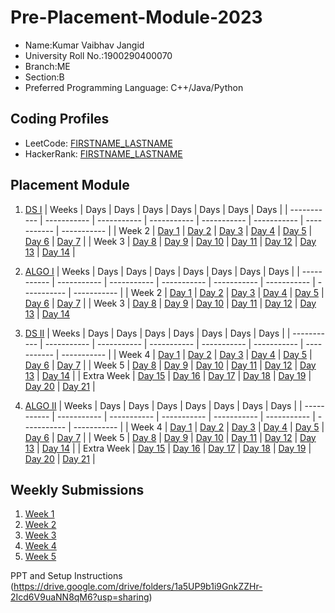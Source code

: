 # Pre-Placement-Module-2023

- Name:Kumar Vaibhav Jangid
- University Roll No.:1900290400070
- Branch:ME
- Section:B
- Preferred Programming Language: C++/Java/Python

## Coding Profiles
- LeetCode: [FIRSTNAME_LASTNAME](https://leetcode.com/YourLeetCodeUserName/)
- HackerRank: [FIRSTNAME_LASTNAME](https://www.hackerrank.com/HackerRankUserName)

## Placement Module
1. [DS I](https://github.com/krvaibhavjangid/Pre-Placement-Module-2023/tree/main/DS%20I)
    | Weeks | Days | Days | Days | Days | Days | Days | Days |
    | ----------- | ----------- | ----------- | ----------- | ----------- | ----------- | ----------- | ----------- | 
    | Week 2 | [Day 1](https://github.com/krvaibhavjangid/Pre-Placement-Module-2023/tree/main/DS%20I/Day%201) | [Day 2](https://github.com/krvaibhavjangid/Pre-Placement-Module-2023/tree/main/DS%20I/Day%202) | [Day 3](https://github.com/krvaibhavjangid/Pre-Placement-Module-2023/tree/main/DS%20I/Day%203) | [Day 4](https://github.com/krvaibhavjangid/Pre-Placement-Module-2023/tree/main/DS%20I/Day%204) | [Day 5](https://github.com/krvaibhavjangid/Pre-Placement-Module-2023/tree/main/DS%20I/Day%205) | [Day 6](https://github.com/krvaibhavjangid/Pre-Placement-Module-2023/tree/main/DS%20I/Day%206) | [Day 7](https://github.com/krvaibhavjangid/Pre-Placement-Module-2023/tree/main/DS%20I/Day%207) |
    | Week 3 | [Day 8](https://github.com/krvaibhavjangid/Pre-Placement-Module-2023/tree/main/DS%20I/Day%208) | [Day 9](https://github.com/krvaibhavjangid/Pre-Placement-Module-2023/tree/main/DS%20I/Day%209) | [Day 10](https://github.com/krvaibhavjangid/Pre-Placement-Module-2023/tree/main/DS%20I/Day%2010) | [Day 11](https://github.com/krvaibhavjangid/Pre-Placement-Module-2023/tree/main/DS%20I/Day%2011) | [Day 12](https://github.com/krvaibhavjangid/Pre-Placement-Module-2023/tree/main/DS%20I/Day%2012) | [Day 13](https://github.com/krvaibhavjangid/Pre-Placement-Module-2023/tree/main/DS%20I/Day%2013) | [Day 14](https://github.com/krvaibhavjangid/Pre-Placement-Module-2023/tree/main/DS%20I/Day%2014) |
    
2. [ALGO I](https://github.com/krvaibhavjangid/Pre-Placement-Module-2023/tree/main/ALGO%20I)
    | Weeks | Days | Days | Days | Days | Days | Days | Days |
    | ----------- | ----------- | ----------- | ----------- | ----------- | ----------- | ----------- | ----------- |
    | Week 2 | [Day 1](https://github.com/krvaibhavjangid/Pre-Placement-Module-2023/tree/main/ALGO%20I/Day%201) | [Day 2](https://github.com/krvaibhavjangid/Pre-Placement-Module-2023/tree/main/ALGO%20I/Day%202) | [Day 3](https://github.com/krvaibhavjangid/Pre-Placement-Module-2023/tree/main/ALGO%20I/Day%203) | [Day 4](https://github.com/krvaibhavjangid/Pre-Placement-Module-2023/tree/main/ALGO%20I/Day%204) | [Day 5](https://github.com/krvaibhavjangid/Pre-Placement-Module-2023/tree/main/ALGO%20I/Day%205) | [Day 6](https://github.com/krvaibhavjangid/Pre-Placement-Module-2023/tree/main/ALGO%20I/Day%206) | [Day 7](https://github.com/krvaibhavjangid/Pre-Placement-Module-2023/tree/main/ALGO%20I/Day%207) |
    | Week 3 | [Day 8](https://github.com/krvaibhavjangid/Pre-Placement-Module-2023/tree/main/ALGO%20I/Day%208) | [Day 9](https://github.com/krvaibhavjangid/Pre-Placement-Module-2023/tree/main/ALGO%20I/Day%209) | [Day 10](https://github.com/krvaibhavjangid/Pre-Placement-Module-2023/tree/main/ALGO%20I/Day%2010) | [Day 11](https://github.com/krvaibhavjangid/Pre-Placement-Module-2023/tree/main/ALGO%20I/Day%2011) | [Day 12](https://github.com/krvaibhavjangid/Pre-Placement-Module-2023/tree/main/ALGO%20I/Day%2012) | [Day 13](https://github.com/krvaibhavjangid/Pre-Placement-Module-2023/tree/main/ALGO%20I/Day%2013) | [Day 14](https://github.com/krvaibhavjangid/Pre-Placement-Module-2023/tree/main/ALGO%20I/Day%2014)  
    
3. [DS II](https://github.com/krvaibhavjangid/Pre-Placement-Module-2023/tree/main/DS%20II)
    | Weeks | Days | Days | Days | Days | Days | Days | Days |
    | ----------- | ----------- | ----------- | ----------- | ----------- | ----------- | ----------- | ----------- |
    | Week 4 | [Day 1](https://github.com/krvaibhavjangid/Pre-Placement-Module-2023/tree/main/DS%20II/Day%201) | [Day 2](https://github.com/krvaibhavjangid/Pre-Placement-Module-2023/tree/main/DS%20II/Day%202) | [Day 3](https://github.com/krvaibhavjangid/Pre-Placement-Module-2023/tree/main/DS%20II/Day%203) | [Day 4](https://github.com/krvaibhavjangid/Pre-Placement-Module-2023/tree/main/DS%20II/Day%204) | [Day 5](https://github.com/krvaibhavjangid/Pre-Placement-Module-2023/tree/main/DS%20II/Day%205) | [Day 6](https://github.com/krvaibhavjangid/Pre-Placement-Module-2023/tree/main/DS%20II/Day%206) | [Day 7](https://github.com/krvaibhavjangid/Pre-Placement-Module-2023/tree/main/DS%20II/Day%207) | 
    | Week 5 | [Day 8](https://github.com/krvaibhavjangid/Pre-Placement-Module-2023/tree/main/DS%20II/Day%208) | [Day 9](https://github.com/krvaibhavjangid/Pre-Placement-Module-2023/tree/main/DS%20II/Day%209) | [Day 10](https://github.com/krvaibhavjangid/Pre-Placement-Module-2023/tree/main/DS%20II/Day%2010) | [Day 11](https://github.com/krvaibhavjangid/Pre-Placement-Module-2023/tree/main/DS%20II/Day%2011) | [Day 12](https://github.com/krvaibhavjangid/Pre-Placement-Module-2023/tree/main/DS%20II/Day%2012) | [Day 13](https://github.com/krvaibhavjangid/Pre-Placement-Module-2023/tree/main/DS%20II/Day%2013) | [Day 14](https://github.com/krvaibhavjangid/Pre-Placement-Module-2023/tree/main/DS%20II/Day%2014) |
    | Extra Week | [Day 15](https://github.com/krvaibhavjangid/Pre-Placement-Module-2023/tree/main/DS%20II/Day%2015) | [Day 16](https://github.com/krvaibhavjangid/Pre-Placement-Module-2023/tree/main/DS%20II/Day%2016) | [Day 17](https://github.com/krvaibhavjangid/Pre-Placement-Module-2023/tree/main/DS%20II/Day%2017) | [Day 18](https://github.com/krvaibhavjangid/Pre-Placement-Module-2023/tree/main/DS%20II/Day%2018) | [Day 19](https://github.com/krvaibhavjangid/Pre-Placement-Module-2023/tree/main/DS%20II/Day%2019) | [Day 20](https://github.com/krvaibhavjangid/Pre-Placement-Module-2023/tree/main/DS%20II/Day%2020) | [Day 21](https://github.com/krvaibhavjangid/Pre-Placement-Module-2023/tree/main/DS%20II/Day%2021) |
    
4. [ALGO II](https://github.com/krvaibhavjangid/Pre-Placement-Module-2023/tree/main/ALGO%20II)
    | Weeks | Days | Days | Days | Days | Days | Days | Days |
    | ----------- | ----------- | ----------- | ----------- | ----------- | ----------- | ----------- | ----------- |
    | Week 4 | [Day 1](https://github.com/krvaibhavjangid/Pre-Placement-Module-2023/tree/main/ALGO%20II/Day%201) | [Day 2](https://github.com/krvaibhavjangid/Pre-Placement-Module-2023/tree/main/ALGO%20II/Day%202) | [Day 3](https://github.com/krvaibhavjangid/Pre-Placement-Module-2023/tree/main/ALGO%20II/Day%203) | [Day 4](https://github.com/krvaibhavjangid/Pre-Placement-Module-2023/tree/main/ALGO%20II/Day%204) | [Day 5](https://github.com/krvaibhavjangid/Pre-Placement-Module-2023/tree/main/ALGO%20II/Day%205) | [Day 6](https://github.com/krvaibhavjangid/Pre-Placement-Module-2023/tree/main/ALGO%20II/Day%206) | [Day 7](https://github.com/krvaibhavjangid/Pre-Placement-Module-2023/tree/main/ALGO%20II/Day%207) |
    | Week 5 | [Day 8](https://github.com/krvaibhavjangid/Pre-Placement-Module-2023/tree/main/ALGO%20II/Day%208) | [Day 9](https://github.com/krvaibhavjangid/Pre-Placement-Module-2023/tree/main/ALGO%20II/Day%209) | [Day 10](https://github.com/krvaibhavjangid/Pre-Placement-Module-2023/tree/main/ALGO%20II/Day%2010) | [Day 11](https://github.com/krvaibhavjangid/Pre-Placement-Module-2023/tree/main/ALGO%20II/Day%2011) | [Day 12](https://github.com/krvaibhavjangid/Pre-Placement-Module-2023/tree/main/ALGO%20II/Day%2012) | [Day 13](https://github.com/krvaibhavjangid/Pre-Placement-Module-2023/tree/main/ALGO%20II/Day%2013) | [Day 14](https://github.com/krvaibhavjangid/Pre-Placement-Module-2023/tree/main/ALGO%20II/Day%2014) |
    | Extra Week | [Day 15](https://github.com/krvaibhavjangid/Pre-Placement-Module-2023/tree/main/ALGO%20II/Day%2015) | [Day 16](https://github.com/krvaibhavjangid/Pre-Placement-Module-2023/tree/main/ALGO%20II/Day%2016) | [Day 17](https://github.com/krvaibhavjangid/Pre-Placement-Module-2023/tree/main/ALGO%20II/Day%2017) | [Day 18](https://github.com/krvaibhavjangid/Pre-Placement-Module-2023/tree/main/ALGO%20II/Day%2018) | [Day 19](https://github.com/krvaibhavjangid/Pre-Placement-Module-2023/tree/main/ALGO%20II/Day%2019) | [Day 20](https://github.com/krvaibhavjangid/Pre-Placement-Module-2023/tree/main/ALGO%20II/Day%2020) | [Day 21](https://github.com/krvaibhavjangid/Pre-Placement-Module-2023/tree/main/ALGO%20II/Day%2021) |

## Weekly Submissions
1. [Week 1](https://github.com/krvaibhavjangid/Pre-Placement-Module-2023/tree/main/Weekly%20Submissions/Week%201)
2. [Week 2](https://github.com/krvaibhavjangid/Pre-Placement-Module-2023/tree/main/Weekly%20Submissions/Week%202)
3. [Week 3](https://github.com/krvaibhavjangid/Pre-Placement-Module-2023/tree/main/Weekly%20Submissions/Week%203)
4. [Week 4](https://github.com/krvaibhavjangid/Pre-Placement-Module-2023/tree/main/Weekly%20Submissions/Week%204)
5. [Week 5](https://github.com/krvaibhavjangid/Pre-Placement-Module-2023/tree/main/Weekly%20Submissions/Week%205)


PPT and Setup Instructions    
(https://drive.google.com/drive/folders/1a5UP9b1i9GnkZZHr-2Icd6V9uaNN8qM6?usp=sharing)
